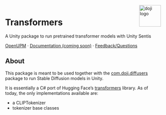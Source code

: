 <a href="https://www.doji-tech.com/">
  <img src="https://www.doji-tech.com/assets/favicon.ico" alt="doji logo" title="Doji" align="right" height="70" />
</a>

# Transformers
A Unity package to run pretrained transformer models with Unity Sentis

[OpenUPM] · [Documentation (coming soon)] · [Feedback/Questions]

## About

This package is meant to be used together with the [com.doji.diffusers] package to run Stable Diffusion models in Unity.

It is essentially a C# port of Hugging Face’s [transformers] library. As of today, the only implementations available are:
- a CLIPTokenizer
- tokenizer base classes

[OpenUPM]: https://openupm.com/packages/com.doji.transformers
[Documentation (coming soon)]: https://github.com/julienkay/com.doji.transformers
[Feedback/Questions]: https://discussions.unity.com/c/ai-beta/sentis/10
[transformers]: https://github.com/huggingface/transformers
[com.doji.diffusers]: https://github.com/julienkay/com.doji.diffusers
